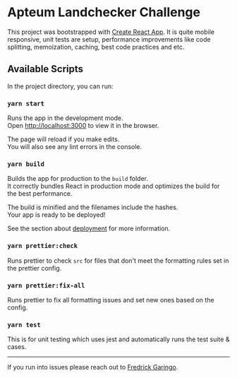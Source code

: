 # Apteum Landchecker Challenge

This project was bootstrapped with [Create React App](https://github.com/facebook/create-react-app). It is quite mobile responsive, unit tests are setup, performance improvements like code splitting, memoization, caching, best code practices and etc.

## Available Scripts

In the project directory, you can run:

### `yarn start`

Runs the app in the development mode.\
Open [http://localhost:3000](http://localhost:3000) to view it in the browser.

The page will reload if you make edits.\
You will also see any lint errors in the console.

### `yarn build`

Builds the app for production to the `build` folder.\
It correctly bundles React in production mode and optimizes the build for the best performance.

The build is minified and the filenames include the hashes.\
Your app is ready to be deployed!

See the section about [deployment](https://facebook.github.io/create-react-app/docs/deployment) for more information.

### `yarn prettier:check`

Runs prettier to check `src` for files that don't meet the formatting rules set in the prettier config.

### `yarn prettier:fix-all`

Runs prettier to fix all formatting issues and set new ones based on the config.

### `yarn test`

This is for unit testing which uses jest and automatically runs the test suite & cases.

---

If you run into issues please reach out to [Fredrick Garingo](mailto:fredrickjohng7@gmail.com).
